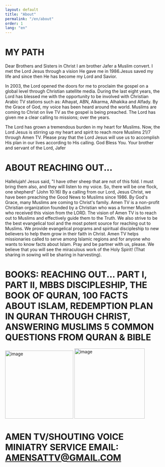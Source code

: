 ```yaml
---
layout: default
title: "About"
permalink: "/en/about"
order: 1
lang: "en"
---
```


# MY PATH

Dear Brothers and Sisters in Christ I am brother Jafer a Muslim convert. I met the Lord Jesus through a vision He gave me in 1986.Jesus saved my life and since then He has become my Lord and Savior.

In 2003, the Lord opened the doors for me to proclaim the gospel on a global level through Christian satellite media. During the last eight years, the Lord has blessed me with the opportunity to be involved with Christian Arabic TV stations such as: Alhayat, ABN, Alkarma, Alhakika and Alfady. By the Grace of God, my voice has been heard around the world. Muslims are coming to Christ on live TV as the gospel is being preached. The Lord has given me a clear calling to missions; over the years.

The Lord has grown a tremendous burden in my heart for Muslims. Now, the Lord Jesus is stirring up my heart and spirit to reach more Muslims 21/7 through Amen TV. Please pray that the Lord Jesus will use us to accomplish His plan in our lives according to His calling. God Bless You. Your brother and servant of the Lord, Jafer

# ABOUT REACHING OUT...

Hallelujah! Jesus said, "I have other sheep that are not of this fold. I must bring them also, and they will listen to my voice. So, there will be one flock, one shepherd" (John 10:16) By a calling from our Lord, Jesus Christ, we have been preaching the Good News to Muslims since 1986. By God's Grace, many Muslims are coming to Christ's family. Amen TV is a non-profit Christian organization founded by a Christian who was a former Muslim who received this vision from the LORD. The vision of Amen TV is to reach out to Muslims and effectively guide them to the Truth. We also strive to be the best evangelical tool and the most potent source for reaching out to Muslims. We provide evangelical programs and spiritual discipleship to new believers to help them grow in their faith in Christ. Amen TV helps missionaries called to serve among Islamic regions and for anyone who wants to know facts about Islam. Pray and be partner with us, please. We believe that you will see the miraculous work of the Holy Spirit! (That sharing in sowing will be sharing in harvesting).

# BOOKS: REACHING OUT... PART I, PART II, MBBS DISCIPLESHIP, THE BOOK OF QURAN, 100 FACTS ABOUT ISLAM, REDEMPTION PLAN IN QURAN THROUGH CHRIST, ANSWERING MUSLIMS 5 COMMON QUESTIONS FROM QURAN & BIBLE
<img width="221" alt="image" src="https://user-images.githubusercontent.com/116606482/210141317-25e985ab-5681-4ed5-8905-c93b4ffd0914.png">
<img width="228" alt="image" src="https://user-images.githubusercontent.com/116606482/210149120-25ede954-0200-4063-9cda-274c03a74647.png">

# AMEN TV/SHOUTING VOICE MINIATRY SERVICE EMAIL: AMENSATTV@GMAIL.COM
